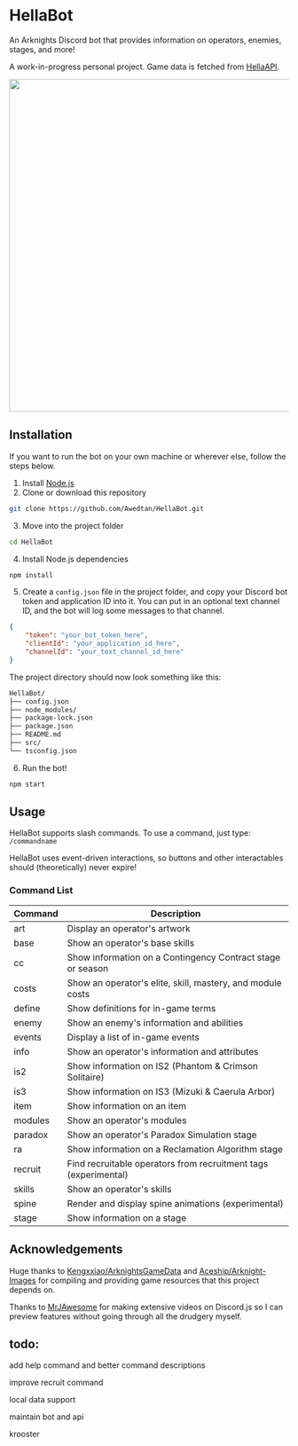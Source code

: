 # HellaBot

An Arknights Discord bot that provides information on operators, enemies, stages, and more! 

A work-in-progress personal project. Game data is fetched from [HellaAPI](https://github.com/Awedtan/HellaAPI).

<img src="https://raw.githubusercontent.com/Awedtan/HellaBot-Assets/main/readme/demo.gif" height="600"/>

## Installation

If you want to run the bot on your own machine or wherever else, follow the steps below.

1. Install [Node.js](https://nodejs.org/en)
2. Clone or download this repository
```sh
git clone https://github.com/Awedtan/HellaBot.git
```
3. Move into the project folder
```sh
cd HellaBot
```
4. Install Node.js dependencies
```sh
npm install
```
5. Create a `config.json` file in the project folder, and copy your Discord bot token and application ID into it. You can put in an optional text channel ID, and the bot will log some messages to that channel.
```json
{
    "token": "your_bot_token_here",
    "clientId": "your_application_id_here",
    "channelId": "your_text_channel_id_here"
}
```
The project directory should now look something like this:
```sh
HellaBot/
├── config.json
├── node_modules/
├── package-lock.json
├── package.json
├── README.md
├── src/
└── tsconfig.json
```
6. Run the bot!
```sh
npm start
```

## Usage

HellaBot supports slash commands. To use a command, just type: `/commandname`

HellaBot uses event-driven interactions, so buttons and other interactables should (theoretically) never expire!

### Command List

| Command | Description                                                      |
|---------|------------------------------------------------------------------|
| art     | Display an operator's artwork                                    |
| base    | Show an operator's base skills                                   |
| cc      | Show information on a Contingency Contract stage or season       |
| costs   | Show an operator's elite, skill, mastery, and module costs       |
| define  | Show definitions for in-game terms                               |
| enemy   | Show an enemy's information and abilities                        |
| events  | Display a list of in-game events                                 |
| info    | Show an operator's information and attributes                    |
| is2     | Show information on IS2 (Phantom & Crimson Solitaire)            |
| is3     | Show information on IS3 (Mizuki & Caerula Arbor)                 |
| item    | Show information on an item                                      |
| modules | Show an operator's modules                                       |
| paradox | Show an operator's Paradox Simulation stage                      |
| ra      | Show information on a Reclamation Algorithm stage                |
| recruit | Find recruitable operators from recruitment tags (experimental)  |
| skills  | Show an operator's skills                                        |
| spine   | Render and display spine animations (experimental)               |
| stage   | Show information on a stage                                      |

## Acknowledgements

Huge thanks to [Kengxxiao/ArknightsGameData](https://github.com/Kengxxiao/ArknightsGameData) and [Aceship/Arknight-Images](https://github.com/Aceship/Arknight-Images) for compiling and providing game resources that this project depends on.

Thanks to [MrJAwesome](https://www.youtube.com/@MrJAwesomeYT) for making extensive videos on Discord.js so I can preview features without going through all the drudgery myself.

## todo:

add help command and better command descriptions

improve recruit command

local data support

maintain bot and api

krooster
